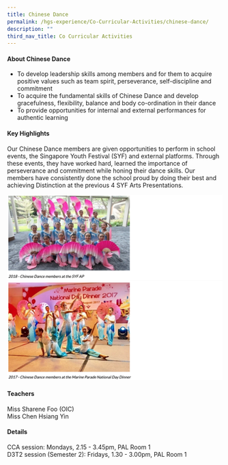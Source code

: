 ```yaml
---
title: Chinese Dance
permalink: /hgs-experience/Co-Curricular-Activities/chinese-dance/
description: ""
third_nav_title: Co Curricular Activities
---
```

#### About Chinese Dance
* To develop leadership skills among members and for them to acquire positive values such as team spirit, perseverance, self-discipline and commitment
* To acquire the fundamental skills of Chinese Dance and develop gracefulness, flexibility, balance and body co-ordination in their dance
* To provide opportunities for internal and external performances for authentic learning

#### Key Highlights
Our Chinese Dance members are given opportunities to perform in school events, the Singapore Youth Festival (SYF) and external platforms. Through these events, they have worked hard, learned the importance of perseverance and commitment while honing their dance skills. Our members have consistently done the school proud by doing their best and achieving Distinction at the previous 4 SYF Arts Presentations. 

![](/images/cd1.png)
![](/images/cd2.png)

#### Teachers
Miss Sharene Foo (OIC)   
Miss Chen Hsiang Yin

#### Details

CCA session: Mondays, 2.15 - 3.45pm, PAL Room 1   
D3T2 session (Semester 2): Fridays, 1.30 - 3.00pm, PAL Room 1